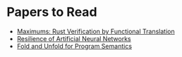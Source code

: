 # Papers to Read

- [Maximums: Rust Verification by Functional Translation](https://dl.acm.org/doi/pdf/10.1145/3547647)
- [Resilience of Artificial Neural Networks](https://arxiv.org/pdf/1705.01040.pdf)
- [Fold and Unfold for Program Semantics](http://www.cs.nott.ac.uk/~pszgmh/semantics.pdf)

